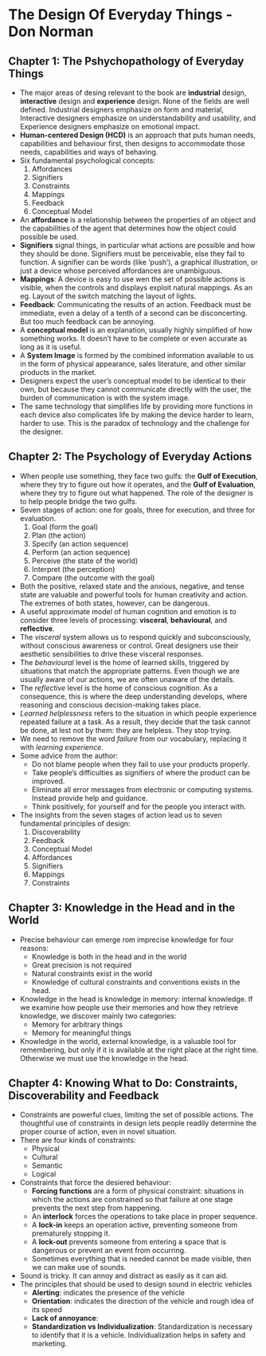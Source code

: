 # The Design Of Everyday Things - Don Norman

## Chapter 1: The Pshychopathology of Everyday Things

- The major areas of desing relevant to the book are **industrial** design, **interactive** design and **experience** design. None of the fields are well defined. Industrial designers emphasize on form and material, Interactive designers emphasize on understandability and usability, and Experience designers emphasize on emotional impact.
- **Human-centered Design (HCD)** is an approach that puts human needs, capabilities and behaviour first, then designs to accommodate those needs, capabilities and ways of behaving. 
- Six fundamental psychological concepts:
    1. Affordances
    2. Signifiers
    3. Constraints
    4. Mappings
    5. Feedback 
    6. Conceptual Model 
- An **affordance** is a relationship between the properties of an object and the capabilities of the agent that determines how the object could possible be used. 
- **Signifiers** signal things, in particular what actions are possible and how they should be done. Signifiers must be perceivable, else they fail to function. A signifier can be words (like ‘push’), a graphical illustration, or just a device whose perceived affordances are unambiguous.
- **Mappings**: A device is easy to use wen the set of possible actions is visible, when the controls and displays exploit natural mappings. As an eg. Layout of the switch matching the layout of lights.
- **Feedback**: Communicating the results of an action. Feedback must be immediate, even a delay of a tenth of a second can be disconcerting. But too much feedback can be annoying.
-	A **conceptual model** is an explanation, usually highly simplified of how something works. It doesn’t have to be complete or even accurate as long as it is useful. 
- A **System Image** is formed by the combined information available to us in the form of physical appearance, sales literature, and other similar products in the market. 
- Designers expect the user’s conceptual model to be identical to their own, but because they cannot communicate directly with the user, the burden of communication is with the system image.
- The same technology that simplifies life by providing more functions in each device also complicates life by making the device harder to learn, harder to use. This is the paradox of technology and the challenge for the designer.

## Chapter 2: The Psychology of Everyday Actions

-	When people use something, they face two gulfs: the **Gulf of Execution**, where they try to figure out how it operates, and the **Gulf of Evaluation**, where they try to figure out what happened. The role of the designer is to help people bridge the two gulfs.
-	Seven stages of action: one for goals, three for execution, and three for evaluation. 
    1.	Goal (form the goal)
    2.	Plan (the action)
    3.	Specify (an action sequence)
    4.	Perform (an action sequence)
    5.	Perceive (the state of the world)
    6.	Interpret (the perception)
    7.	Compare (the outcome with the goal)
-	Both the positive, relaxed state and the anxious, negative, and tense state are valuable and powerful tools for human creativity and action. The extremes of both states, however, can be dangerous.
- A useful approximate model of human cognition and emotion is to consider three levels of processing: **visceral**, **behavioural**, and **reflective**.
- The *visceral* system allows us to respond quickly and subconsciously, without conscious awareness or control. Great designers use their aesthetic sensibilities to drive these visceral responses. 
- The *behavioural* level is the home of learned skills, triggered by situations that match the appropriate patterns. Even though we are usually aware of our actions, we are often unaware of the details.
- The *reflective* level is the home of conscious cognition. As a consequence, this is where the deep understanding develops, where reasoning and conscious decision-making takes place. 
-	*Learned helplessness* refers to the situation in which people experience repeated failure at a task. As a result, they decide that the task cannot be done, at lest not by them: they are helpless. They stop trying. 
-	We need to remove the word *failure* from our vocabulary, replacing it with *learning experience*. 
-	Some advice from the author:
    - Do not blame people when they fail to use your products properly. 
    - Take people’s difficulties as signifiers of where the product can be improved.
    - Eliminate all error messages from electronic or computing systems. Instead provide help and guidance.
    - Think positively, for yourself and for the people you interact with.
-	The insights from the seven stages of action lead us to seven fundamental principles of design:
    1.	Discoverability
    2.	Feedback
    3.	Conceptual Model
    4.	Affordances
    5.	Signifiers
    6.	Mappings
    7.	Constraints

## Chapter 3: Knowledge in the Head and in the World

-	Precise behaviour can emerge rom imprecise knowledge for four reasons:
    - Knowledge is both in the head and in the world
    - Great precision is not required
    - Natural constraints exist in the world
    - Knowledge of cultural constraints and conventions exists in the head.
-	Knowledge in the head is knowledge in memory: internal knowledge. If we examine how people use their memories and how they retrieve knowledge, we discover mainly two categories:
    - Memory for arbitrary things
    - Memory for meaningful things
-	Knowledge in the world, external knowledge, is a valuable tool for remembering, but only if it is available at the right place at the right time. Otherwise we must use the knowledge in the head.

## Chapter 4: Knowing What to Do: Constraints, Discoverability and Feedback

- Constraints are powerful clues, limiting the set of possible actions. The thoughtful use of constraints in design lets people readily determine the proper course of action, even in novel situation.
- There are four kinds of constraints:
    - Physical
    - Cultural
    - Semantic
    - Logical
- Constraints that force the desiered behaviour:
    - **Forcing functions** are a form of physical constraint: situations in which the actions are constrained so that failure at one stage prevents the next step from happening. 
    -	An **interlock** forces the operations to take place in proper sequence. 
    -	A **lock-in** keeps an operation active, preventing someone from prematurely stopping it. 
    -	A **lock-out** prevents someone from entering a space that is dangerous or prevent an event from occurring. 
    -	Sometimes everything that is needed cannot be made visible, then we can make use of sounds.
-	Sound is tricky. It can annoy and distract as easily as it can aid. 
-	The principles that should be used to design sound in electric vehicles
    - **Alerting**: indicates the presence of the vehicle
    - **Orientation**: indicates the direction of the vehicle and rough idea of its speed
    - **Lack of annoyance**: 
    - **Standardization vs Individualization**: Standardization is necessary to identify that it is a vehicle. Individualization helps in safety and marketing. 








